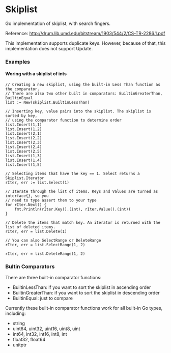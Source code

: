 Skiplist
========

Go implementation of skiplist, with search fingers.

Reference: http://drum.lib.umd.edu/bitstream/1903/544/2/CS-TR-2286.1.pdf 

This implementation supports duplicate keys. However, because of that, this implementation does not support Update.
### Examples

#### Woring with a skiplist of ints

```
// Creating a new skiplist, using the built-in Less Than function as the comparator.
// There are also two other built in comparators: BuiltinGreaterThan, BuiltinEqual
list := New(skiplist.BuiltinLessThan)

// Inserting key, value pairs into the skiplist. The skiplist is sorted by key,
// using the comparator function to determine order
list.Insert(1,1)
list.Insert(1,2)
list.Insert(2,1)
list.Insert(2,2)
list.Insert(2,3)
list.Insert(2,4)
list.Insert(2,5)
list.Insert(1,3)
list.Insert(1,4)
list.Insert(1,5)

// Selecting items that have the key == 1. Select returns a Skiplist.Iterator
rIter, err := list.Select(1)

// Iterate through the list of items. Keys and Values are turned as interface{}, so you
// need to type assert them to your type
for rIter.Next() {
	fmt.Println(rIter.Key().(int), rIter.Value().(int))
}

// Delete the items that match key. An iterator is returned with the list of deleted items.
rIter, err = list.Delete(1)

// You can also SelectRange or DeleteRange
rIter, err = list.SelectRange(1, 2)

rIter, err = list.DeleteRange(1, 2)
```

### Bultin Comparators

There are three built-in comparator functions:

* BuiltinLessThan: if you want to sort the skiplist in ascending order
* BuiltinGreaterThan: if you want to sort the skiplist in descending order
* BuiltinEqual: just to compare

Currently these built-in comparator functions work for all built-in Go types, including:

* string
* uint64, uint32, uint16, uint8, uint
* int64, int32, int16, int8, int
* float32, float64
* unitptr
